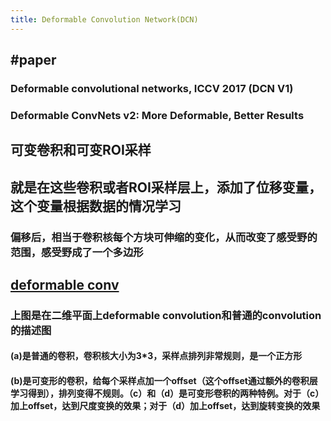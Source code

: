 ```yaml
---
title: Deformable Convolution Network(DCN)
---
```


## #paper
### Deformable convolutional networks, ICCV 2017 (DCN V1)
### Deformable ConvNets v2: More Deformable, Better Results
## 可变卷积和可变ROI采样
## 就是在这些卷积或者ROI采样层上，添加了**位移变量**，这个变量根据数据的情况学习
### 偏移后，相当于卷积核每个方块可伸缩的变化，从而改变了感受野的范围，感受野成了一个多边形
## [deformable conv](https://i.imgur.com/ABfMmYo.png)
### 上图是在二维平面上deformable convolution和普通的convolution的描述图
#### (a)是普通的卷积，卷积核大小为3*3，采样点排列非常规则，是一个正方形
#### (b)是可变形的卷积，给每个采样点加一个offset（这个offset通过额外的卷积层学习得到），排列变得不规则。（c）和（d）是可变形卷积的两种特例。对于（c）加上offset，达到尺度变换的效果；对于（d）加上offset，达到旋转变换的效果
